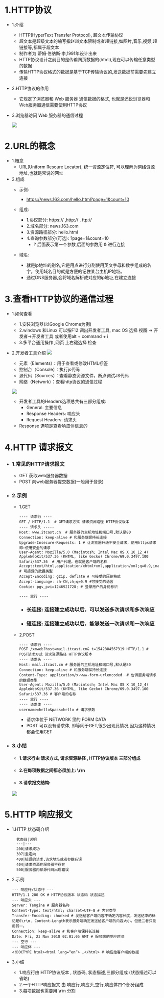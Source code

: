 # 1.HTTP协议
- 1.介绍
    - HTTP(HyperText Transfer Protocol), 超文本传输协议
    - 超文本是超级文本的缩写指赵越文本限制或者超链接,如图片,音乐,视频,超链接等,都属于超文本
    - 制作者为 蒂姆·伯纳斯·李,1991年设计出来
    - HTTP协议设计之前目的是传输网页数据的(html),现在可以传输任意类型的数据
    - 传输HTTP协议格式的数据是基于TCP传输协议的,发送数据前需要先建立连接


-  2.HTTP协议的作用
    - 它规定了浏览器和 Web 服务器 通信数据的格式, 也就是还说浏览器和 Web服务器通信需要使用HTTP协议


- 3.浏览器访问 Web 服务器的通信过程

    ![](/assets/访问web服务器的通信过程.png)


# 2.URL的概念
- 1.概念
    - URL(Uniform Resoure Locator), 统一资源定位符,
    可以理解为网络资源地址,也就是常说的网址
- 2.组成
    - 示例:
        - https://news.163.com/hello.html?page=1&count=10

    - 组成:
        - 1.协议部分: https:// ,http:// , ftp://
        - 2.域名部分: news.163.com
        - 3.资源路径部分: hello.html
        - 4.查询参数部分(可选): ?page=1&count=10
            -  ? 后面表示第一个参数,后面的参数用 & 进行连接 
    - 域名:
        - 就是ip地址的别名,它是用点进行分割使用英文字母和数字组成的名字，使用域名目的就是方便的记住某台主机IP地址。
        - 通过DNS服务器,会将域名解析成对应的ip地址,在建立连接
  
     
    

# 3.查看HTTP协议的通信过程
- 1.如何查看
    - 1.安装浏览器(以Google Chrome为例)
    - 2.windows 和Linux 可以按F12 调出开发者工具, mac OS 选择 视图 -> 开发者->开发者工具 或者使用alt + command + i 
    - 3.多平台通用操作 ,网页 上右键选择 检查

- 2.开发者工具介绍
        ![](/assets/通信过程-2.png)

    - 元素（Elements）：用于查看或修改HTML标签
    - 控制台（Console）：执行js代码
    - 源代码（Sources）：查看静态资源文件，断点调试JS代码
    - 网络（Network）：查看http协议的通信过程
    
    ![](/assets/通信过程-3.png)
    
    - 开发者工具的Headers选项总共有三部分组成:
       - General: 主要信息
       - Response Headers: 响应头
       - Request Headers: 请求头
    - Response 选项是查看响应体信息的

# 4.HTTP 请求报文
- ### 1.常见的HTTP请求报文
    - GET  获取web服务器数据
    - POST    向web服务器提交数据(一般用于登录)

- ### 2.示例
    - 1.GET
        ```
        ---- 请求行 ----
        GET / HTTP/1.1  # GET请求方式 请求资源路径 HTTP协议版本
        ---- 请求头 -----
        Host: www.itcast.cn  # 服务器的主机地址和端口号,默认是80
        Connection: keep-alive # 和服务端保持长连接
        Upgrade-Insecure-Requests: 1 # 让浏览器升级不安全请求，使用https请求 即:使用安全的请求
        User-Agent: Mozilla/5.0 (Macintosh; Intel Mac OS X 10_12_4) AppleWebKit/537.36 (KHTML, like Gecko) Chrome/69.0.3497.100 Safari/537.36  # 用户代理，也就是客户端的名称
        Accept:text/html,application/xhtml+xml,application/xml;q=0.9,image/webp,image/apng,*/*;q=0.8 # 可接受的数据类型
        Accept-Encoding: gzip, deflate # 可接受的压缩格式
        Accept-Language: zh-CN,zh;q=0.9 #可接受的语言
        Cookie: pgv_pvi=1246921728; # 登录用户的身份标识
        
        ---- 空行 ----
        ```
        - ### 长连接: 连接建立成功以后，可以发送多次请求和多次响应
        - ### 短连接: 连接建立成功以后，能够发送一次请求和一次响应
    
    - 2.POST
        ```
        ---- 请求行 ----
        POST /xmweb?host=mail.itcast.cn&_t=1542884567319 HTTP/1.1 # POST请求方式 请求资源路径 HTTP协议版本
        ---- 请求头 ----
        Host: mail.itcast.cn # 服务器的主机地址和端口号,默认是80
        Connection: keep-alive # 和服务端保持长连接
        Content-Type: application/x-www-form-urlencoded  # 告诉服务端请求的数据类型
        User-Agent: Mozilla/5.0 (Macintosh; Intel Mac OS X 10_12_4) AppleWebKit/537.36 (KHTML, like Gecko) Chrome/69.0.3497.100 Safari/537.36 # 客户端的名称
        ---- 空行 ----
        ---- 请求体 ----
        username=hello&pass=hello # 请求参数
        ``` 
        - 请求体位于 NETWORK 里的 FORM DATA
        - POST 可以没有请求体, 即等同于GET,很少出现此情况,因为这种情况都会使用GET
- ### 3.小结
    - #### 1.请求行由 请求方式, 请求资源路径 , HTTP协议版本 三部分组成
    - #### 2.在每项数据之间都必须加上: \r\n
    - #### 3.请求报文结构:
    
    ![](/assets/get和post请求报文.png)
        

# 5.HTTP 响应报文
- 1.HTTP 状态码介绍
   
        状态码|说明
        ---|---
        200|请求成功
        307|重定向
        400|错误的请求,请求地址或者参数有误
        404|请求资源在服务器不存在
        500|服务器内部源代码出现错误

- 2.示例
    ```
    --- 响应行/状态行 ---
    HTTP/1.1 200 OK # HTTP协议版本 状态码 状态描述
    --- 响应头 ---
    Server: Tengine # 服务器名称
    Content-Type: text/html; charset=UTF-8 # 内容类型
    Transfer-Encoding: chunked # 发送给客户端内容不确定内容长度，发送结束的标记是0\r\n, Content-Length表示服务端确定发送给客户端的内容大小，但是二者只能用其一。
    Connection: keep-alive # 和客户端保持长连接
    Date: Fri, 23 Nov 2018 02:01:05 GMT # 服务端的响应时间
    --- 空行 ---
    --- 响应体 ---
    <!DOCTYPE html><html lang=“en”> …</html> # 响应给客户端的数据
    ```
    

- 3.小结
    - 1.响应行由 HTTP协议版本 , 状态码, 状态描述,三部分组成 (状态描述可以省略)
    - 2.一个HTTP响应报文 由 响应行,响应头,空行,响应体四个部分组成
    - 3.每项数据也需要用 \r\n 分割
    




































